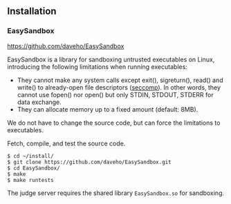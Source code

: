 ## Installation

### EasySandbox

https://github.com/daveho/EasySandbox

EasySandbox is a library for sandboxing untrusted executables on Linux, introducing the following limitations when running executables:

+ They cannot make any system calls except exit(), sigreturn(), read() and write() to already-open file descriptors ([seccomp](https://en.wikipedia.org/wiki/Seccomp)). In other words, they cannot use fopen() nor open() but only STDIN, STDOUT, STDERR for data exchange.
+ They can allocate memory up to a fixed amount (default: 8MB).

We do not have to change the source code, but can force the limitations to executables.

Fetch, compile, and test the source code.

```
$ cd ~/install/
$ git clone https://github.com/daveho/EasySandbox.git
$ cd EasySandbox/
$ make
$ make runtests
```

The judge server requires the shared library `EasySandbox.so` for sandboxing. 

